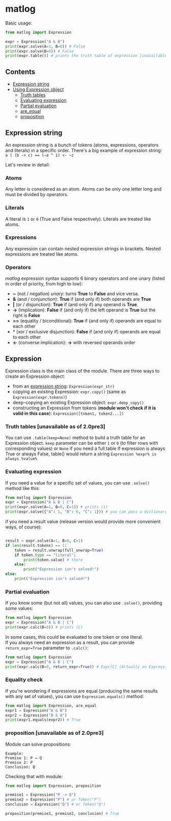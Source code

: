 # matlog

Basic usage:    
```python
from matlog import Expression

expr = Expression("A & B")
print(expr.solve(A=1, B=0)) # False
print(expr.solve(B=0)) # False
print(expr.table()) # prints the truth table of expression [unavailable as of 2.0pre3]
```

## Contents
+ [Expression string](#expression-string)
+ [Using Expression object](#expression)
  + [Truth tables](#truth-tables)
  + [Evaluating expression](#evaluating-expression)
  + [Partial evaluation](#partial-evaluation)
  + [are_equal](are_equal)
  + [proposition](proposition)

## Expression string
An expression string is a bunch of tokens (atoms, expressions, operators and literals) in a specific order.
There's a big example of expression string:    
`a | (b -> c) == (~a ^ 1) <- ~z`

Let's review in detail:    

### Atoms

Any letter is considered as an atom. Atoms can be only one letter long and must be divided by operators.

### Literals

A literal is `1` or `0` (True and False respectively). Literals are treated like atoms.

### Expressions

Any expression can contain nested expression strings in brackets. Nested expressions are treated like atoms.

### Operators

*matlog* expression syntax supports 6 binary operators and one unary (listed in order of priority, from high to low):
+ **~** (not / negation) *unary*: turns **True** to **False** and vice versa. 
+ **&** (and / conjunction): **True** if (and only if) both operands are **True**
+ **|** (or / disjunction): **True** if (and only if) any operand is **True**.
+ **->** (implication): **False** if (and only if) the left operand is **True** but the right is **False**
+ **==** (equality / biconditional): **True** if (and only if) operands are equal to each other
+ **^** (xor / exclusive disjunction): **False** if (and only if) operands are equal to each other
+ **<-** (converse implication): **->** with reversed operands order

## Expression

Expression class is the main class of the module.
There are three ways to create an Expression object:
+ from an [expression string](#expression-string): `Expression(expr_str)`
+ copying an existing Expression: `expr.copy()` (same as `Expression(expr.tokens)`)
+ deep-copying an existing Expression object: `expr.deep_copy()`
+ constructing an Expression from tokens (**module won't check if it is valid in this case**): `Expression([token1, token2...])`

### Truth tables [unavailable as of 2.0pre3]

You can use `.table(keep=None)` method to build a truth table for an Expression object.
`keep` parameter can be either `1` or `0` (to filter rows with corresponding values) or `None` if you need a full table
If expression is always True or always False, table() would return a string `Expression %expr% is always %value%`

### Evaluating expression

If you need a value for a specific set of values, you can use `.solve()` method like this:

```python
from matlog import Expression
expr = Expression("A & B | C")
print(expr.solve(A=1, B=0, C=1)) # prints (1)
print(expr.solve({"A": 1, "B": 0, "C": 1})) # you can pass a dictionary too
```

if you need a result value (release version would provide more convenient ways, of course):

```python

result = expr.solve(A=1, B=0, C=1)
if len(result.tokens) == 1:
    token = result.unwrap(full_unwrap=True)
    if token.type == "literal":
        print(token.value) # there
    else:
        print("Expression isn't solved!")
else:
    print("Expression isn't solved!")
```

### Partial evaluation

If you know some (but not all) values, you can also use `.solve()`, providing some values:

```python
from matlog import Expression
expr = Expression("A & B | C")
print(expr.calc(B=0)) # prints (C)
```

In some cases, this could be evaluated to one token or one literal.    
If you always need an expression as a result, you can provide `return_expr=True` parameter to `.calc()`:

```python
from matlog import Expression
expr = Expression("A & B | C")
print(expr.calc(B=0, return_expr=True)) # Expr[C] (Actually an Expression object with one token - Token("C"))
```

### Equality check

If you're wondering if expressions are equal (producing the same results with any set of values), you can use `Expression.equals()` method:

```python
from matlog import Expression, are_equal
expr1 = Expression("A & B")
expr2 = Expression("B & A")
print(expr1.equals(expr2)) # True
```

### proposition [unavailable as of 2.0pre3]

Module can solve propositions:
```
Example:
Premise 1: P → Q 
Premise 2: P 
Conclusion: Q 
```
Checking that with module:
```python
from matlog import Expression, proposition

premise1 = Expression("P -> Q")
premise2 = Expression("P") # or Token("P")
conclusion = Expression("Q") # or Token("Q")

proposition(premise1, premise2, conclusion) # True
```